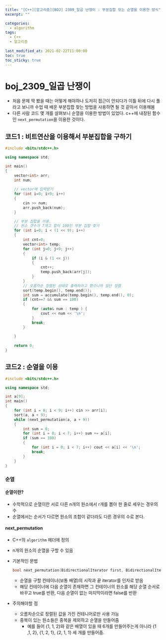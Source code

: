 ```yaml
---
title: "[C++][알고리즘][BOJ] 2309_일곱 난쟁이 : 부분집합 또는 순열을 이용한 방식"
excerpt: ""

categories:
  - algorithm
tags:
  - C++
  - 알고리즘
 
last_modified_at: 2021-02-22T11:00:00
toc: true
toc_sticky: true
---
```






# boj_2309_일곱 난쟁이

- 처음 문제 딱 봤을 때는 어떻게 해야하나 도저히 접근이 안되다가 이틀 뒤에 다시 풀라고 보니까 수업 때 배운 부분집합 찾는 방법을 사용하면 될 것 같아서 이용해봄
- 다른 사람 코드 몇 개를 살펴보니 순열을 이용한 방법이 있었다. c++에 내장된 함수인 `next_permutation`을 이용한 것이다.



## 코드1 : 비트연산을 이용해서 부분집합을 구하기

```c++
#include <bits/stdc++.h>

using namespace std;

int main()
{
    vector<int> arr;
    int num;
    
    // vector에 입력받기
    for (int i=0; i<9; i++)
    {
        cin >> num;
        arr.push_back(num);
    }

    // 부분 집합을 이용.
    // 원소 갯수가 7개고 합이 100인 부분 집합 찾기
    for (int i=0; i < (1 << 9); i++)
    {
        int cnt=0;
        vector<int> temp;
        for (int j=0; j<9; j++)
        {
            if (i & (1 << j))
            {
                cnt++;
                temp.push_back(arr[j]);
            }
        }
        // 오름차순 정렬된 상태로 출력하라고 했으니까 일단 정렬
        sort(temp.begin(), temp.end());
        int sum = accumulate(temp.begin(), temp.end(), 0);
        if (cnt==7 && sum == 100)
        {
            for (auto& num : temp ) {
                cout << num << '\n';
            }
            break;
        }
        
    }
    
    return 0;
}
```



## 코드2 : 순열을 이용

```c++
#include <bits/stdc++.h>

using namespace std;

int a[9];
int main() 
{
	for (int i = 0; i < 9; i++) cin >> arr[i];
	sort(a, a + 9);
	while (next_permutation(a, a + 9)) 
    {
		int sum = 0;
		for (int i = 0; i < 7; i++) sum += a[i];
		if (sum == 100) 
        {
			for (int i = 0; i < 7; i++) cout << a[i] << '\n';
			break;
		}
	}
}
```



### 순열

#### 순열이란?

- 수학적으로 순열이란 서로 다른 n개의 원소에서  r개를 뽑아 한 줄로 세우는 경우의 수
- 순열에서는 순서가 다르면 원소의 조합이 같더라도 다른 경우의 수로 본다.

#### next_permutation

- C++의 `algorithm` 헤더에 정의

- n개의 원소의 순열을 구할 수 있음

- 기본적인 문법

  ```c++
  bool next_permutation(BidirectionalIterator first, BidirectionalIterator last);
  ```

  - 순열을 구할 컨테이너(보통 배열)의 시작과 끝 iterator를 인자로 받음
  - 해당 컨테이너에 다음 순열이 존재하면 그 컨테이너의 원소를 해당 순열 순서로 바꾸고 true를 반환, 다음 순열이 없는 마지막이라면 false를 반환

- 주의해야할 점

  - 오름차순으로 정렬된 값을 가진 컨테니어로만 사용 가능
  - 중복이 있는 원소들은 중복을 제외하고 순열을 만들어줌
    - 예를 들어 {1, 1, 2}와 같은 배열이 있을 때 6개를 만들어주는게 아니라 {1 ,1, 2}, {1, 2, 1}, {2, 1, 1} 세 개를 만들어줌.

